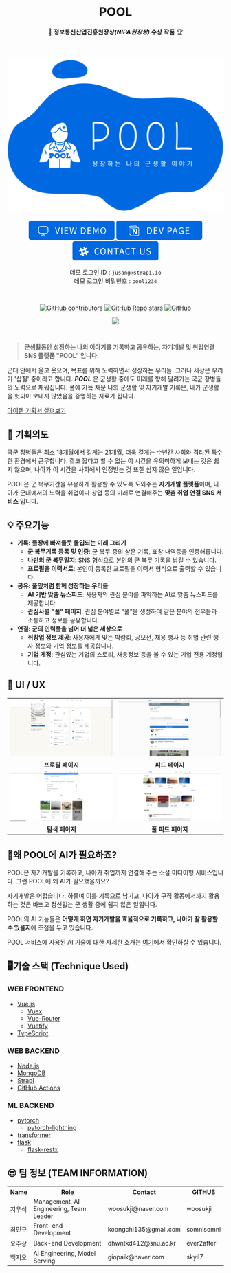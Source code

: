 <h1 align="center">POOL</h1>

<p align="center">🎉 <strong>정보통신산업진흥원장상<i>(NIPA원장상)</i> 수상 작품</strong> 🏆</p>

<br>

<p align="center"><img  src="Doc/imgs/TOP_LOGO.png"></p>

<p align="center">

<a  href="https://osamhack2021.github.io/AI_WEB_POOL_YD">

<img  src="Doc/imgs/btn_viewdemo.png"  />

</a>

<a  href="https://sable-drum-e05.notion.site/OSAM-cbc20c6efb6d466cb2c057926138eeb5">

<img  src="Doc/imgs/btn_devpage.png"  />

</a>

<a  href="https://osam21-ai-nightwork.slack.com">

<img  src="Doc/imgs/btn_contactus.png"  />

</a>

</p>

<p align="center">
	<span>데모 로그인 ID : <code>jusang@strapi.io</code></span><br/>
	<span>데모 로그인 비밀번호 : <code>pool1234</code></span>
</p><br/>
  

<p align="center">
<a  href="https://github.com/osamhack2021/AI_WEB_POOL_YD/graphs/contributors"><img  alt="GitHub contributors"  src="https://img.shields.io/github/contributors/osamhack2021/AI_WEB_POOL_YD"></a>
<a  href="https://github.com/osamhack2021/AI_WEB_POOL_YD/stargazers"><img  alt="GitHub Repo stars"  src="https://img.shields.io/github/stars/osamhack2021/AI_WEB_POOL_YD"></a>
<a  href="https://github.com/osamhack2021/AI_WEB_POOL_YD/blob/develop/LICENSE.md"><img  alt="GitHub"  src="https://img.shields.io/github/license/osamhack2021/AI_WEB_POOL_YD"></a>
</p>

<p align="center">
<a  href="https://github.com/osamhack2021/AI_WEB_POOL_YD/actions"><img  src="https://github.com/osamhack2021/AI_WEB_POOL_YD/actions/workflows/github-pages-deploy.yml/badge.svg?branch=develop"  /></a>
</p>

  

#

  

> **군생활동안 성장하는 나의 이야기를 기록하고 공유하는, 자기개발 및 취업연결 SNS 플랫폼 "POOL" 입니다.**

  

군대 안에서 울고 웃으며, 목표를 위해 노력하면서 성장하는 우리들. 그러나 세상은 우리가 '삽질' 중이라고 합니다. ***POOL*** 은 군생활 중에도 미래를 향해 달려가는 국군 장병들의 노력으로 채워집니다. 풀에 가득 채운 나의 군생활 및 자기개발 기록은, 내가 군생활을 헛되이 보내지 않았음을 증명하는 자료가 됩니다.

<p align="center">

<a  href="https://osam.kr/projectBlog/63/intro">아이템 기획서 살펴보기</a>

</p>


## 🤔 기획의도
국군 장병들은 최소 18개월에서 길게는 21개월, 더욱 길게는 수년간 사회와 격리된 특수한 환경에서 근무합니다. 결코 짧다고 할 수 없는 이 시간을 유의미하게 보내는 것은 쉽지 않으며, 나아가 이 시간을 사회에서 인정받는 것 또한 쉽지 않은 일입니다.

POOL은 군 복무기간을 유용하게 활용할 수 있도록 도와주는 **자기개발 플렛폼**이며, 나아가 군대에서의 노력을 취업이나 창업 등의 미래로 연결해주는 **맞춤 취업 연결 SNS 서비스** 입니다.

## 💡 주요기능
- **기록: 풀장에 빠져들듯 몰입되는 미래 그리기**
	- **군 복무기록 등록 및 인증**: 군 복무 중의 상훈 기록, 표창 내역등을 인증해줍니다.
	- **나만의 군 복무일지**: SNS 형식으로 본인의 군 복무 기록을 남길 수 있습니다.
	- **프로필을 이력서로**: 본인이 등록한 프로필을 이력서 형식으로 출력할 수 있습니다.
- **공유: 풀잎처럼 함께 성장하는 우리들**
	- **AI 기반 맞춤 뉴스피드**: 사용자의 관심 분야를 파악하는 AI로 맞춤 뉴스피드를 제공합니다.
	- **관심사별 "풀" 페이지**: 관심 분야별로 "풀"을 생성하여 같은 분야의 전우들과 소통하고 정보를 공유합니다.
- **연결: 군의 인력풀을 넘어 더 넓은 세상으로**
	- **취창업 정보 제공**: 사용자에게 맞는 박람회, 공모전, 채용 행사 등 취업 관련 행사 정보와 기업 정보를 제공합니다.
	- **기업 계정**: 관심있는 기업의 스토리, 채용정보 등을 볼 수 있는 기업 전용 계정입니다.

## 🔎 UI / UX

<table align="center">
	<tr>
		<td>
			<img style="width:450px;" src="/Doc/imgs/profile-page.JPG">
		</td>
		<td>
			<img style="width:450px;" src="/Doc/imgs/feed-page.JPG">
		</td>
	</tr>
	<tr>
		<td align="center">
			<b>프로필 페이지</b>
		</td>
		<td align="center">
			<b>피드 페이지</b>
		</td>
	</tr>
	<tr>
		<td>
			<img style="width:450px;" src="/Doc/imgs/discover recrution page.png">
		</td>
		<td>
			<img style="width:450px;" src="/Doc/imgs/pool feed page.png">
		</td>
	</tr>
	<tr>
		<td align="center">
			<b>탐색 페이지</b>
		</td>
		<td align="center">
			<b>풀 피드 페이지</b>
		</td>
	</tr>
</table>

## 🤷‍왜 POOL에 AI가 필요하죠?

POOL은 자기개발을 기록하고, 나아가 취업까지 연결해 주는 소셜 미디어형 서비스입니다. 그런 POOL에 왜 AI가 필요했을까요?  

자기개발은 어렵습니다. 하물며 이를 기록으로 남기고, 나아가 구직 활동에서까지 활용하는 것은 바쁘고 정신없는 군 생활 중에 쉽지 않은 일입니다.

POOL의 AI 기능들은 **어떻게 하면 자기개발을 효율적으로 기록하고, 나아가 잘 활용할 수 있을지**에 초점을 두고 있습니다.

POOL 서비스에 사용된 AI 기술에 대한 자세한 소개는 [여기](AboutAI.md)에서 확인하실 수 있습니다.


## 🖥️기술 스택 (Technique Used)

### WEB FRONTEND

- [Vue.js](https://vuejs.org/)
	- [Vuex](https://vuex.vuejs.org/)
	- [Vue-Router](https://router.vuejs.org/)
	- [Vuetify](https://vuetifyjs.com/)
- [TypeScript](https://www.typescriptlang.org/)

### WEB BACKEND

- [Node.js](https://nodejs.org/)
- [MongoDB](https://www.mongodb.com/)
- [Strapi](https://strapi.io/)
- [GitHub Actions](https://github.com/features/actions)

### ML BACKEND

- [pytorch](https://github.com/pytorch/pytorch)
	- [pytorch-lightning](https://github.com/PyTorchLightning/pytorch-lightning)
- [transformer](https://github.com/huggingface/transformers)
- [flask](https://github.com/pallets/flask)
	- [flask-restx](https://github.com/python-restx/flask-restx)

## 😎 팀 정보 (TEAM INFORMATION)
<table align="center">
<tr>
	<th>Name</th>
	<th>Role</th>
	<th>Contact</th>
	<th>GITHUB</th>
</tr>
<tr>
	<td>지우석</td>
	<td>Management, AI Engineering, Team Leader</td>
	<td>woosukji@naver.com</td>
	<td>woosukji</td>
</tr>
<tr>
	<td>최민규</td>
	<td>Front-end Development</td>
	<td>koongchi135@gmail.com</td>
	<td>somnisomni</td>
</tr>
<tr>
	<td>오주상</td>
	<td>Back-end Development</td>
	<td>dhwntkd412@snu.ac.kr</td>
	<td>ever2after</td>
</tr>
<tr>
	<td>백지오</td>
	<td>AI Engineering, Model Serving</td>
	<td>giopaik@naver.com</td>
	<td>skyil7</td>
</tr>
</table>
